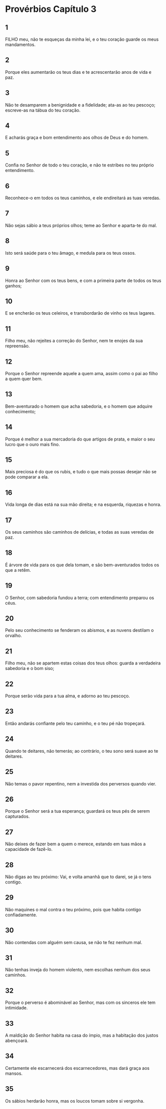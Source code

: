 # Provérbios Capítulo 3

## 1
FILHO meu, não te esqueças da minha lei, e o teu coração guarde os meus mandamentos.

## 2
Porque eles aumentarão os teus dias e te acrescentarão anos de vida e paz.

## 3
Não te desamparem a benignidade e a fidelidade; ata-as ao teu pescoço; escreve-as na tábua do teu coração.

## 4
E acharás graça e bom entendimento aos olhos de Deus e do homem.

## 5
Confia no Senhor de todo o teu coração, e não te estribes no teu próprio entendimento.

## 6
Reconhece-o em todos os teus caminhos, e ele endireitará as tuas veredas.

## 7
Não sejas sábio a teus próprios olhos; teme ao Senhor e aparta-te do mal.

## 8
Isto será saúde para o teu âmago, e medula para os teus ossos.

## 9
Honra ao Senhor com os teus bens, e com a primeira parte de todos os teus ganhos;

## 10
E se encherão os teus celeiros, e transbordarão de vinho os teus lagares.

## 11
Filho meu, não rejeites a correção do Senhor, nem te enojes da sua repreensão.

## 12
Porque o Senhor repreende aquele a quem ama, assim como o pai ao filho a quem quer bem.

## 13
Bem-aventurado o homem que acha sabedoria, e o homem que adquire conhecimento;

## 14
Porque é melhor a sua mercadoria do que artigos de prata, e maior o seu lucro que o ouro mais fino.

## 15
Mais preciosa é do que os rubis, e tudo o que mais possas desejar não se pode comparar a ela.

## 16
Vida longa de dias está na sua mão direita; e na esquerda, riquezas e honra.

## 17
Os seus caminhos são caminhos de delícias, e todas as suas veredas de paz.

## 18
É árvore de vida para os que dela tomam, e são bem-aventurados todos os que a retêm.

## 19
O Senhor, com sabedoria fundou a terra; com entendimento preparou os céus.

## 20
Pelo seu conhecimento se fenderam os abismos, e as nuvens destilam o orvalho.

## 21
Filho meu, não se apartem estas coisas dos teus olhos: guarda a verdadeira sabedoria e o bom siso;

## 22
Porque serão vida para a tua alma, e adorno ao teu pescoço.

## 23
Então andarás confiante pelo teu caminho, e o teu pé não tropeçará.

## 24
Quando te deitares, não temerás; ao contrário, o teu sono será suave ao te deitares.

## 25
Não temas o pavor repentino, nem a investida dos perversos quando vier.

## 26
Porque o Senhor será a tua esperança; guardará os teus pés de serem capturados.

## 27
Não deixes de fazer bem a quem o merece, estando em tuas mãos a capacidade de fazê-lo.

## 28
Não digas ao teu próximo: Vai, e volta amanhã que to darei, se já o tens contigo.

## 29
Não maquines o mal contra o teu próximo, pois que habita contigo confiadamente.

## 30
Não contendas com alguém sem causa, se não te fez nenhum mal.

## 31
Não tenhas inveja do homem violento, nem escolhas nenhum dos seus caminhos.

## 32
Porque o perverso é abominável ao Senhor, mas com os sinceros ele tem intimidade.

## 33
A maldição do Senhor habita na casa do ímpio, mas a habitação dos justos abençoará.

## 34
Certamente ele escarnecerá dos escarnecedores, mas dará graça aos mansos.

## 35
Os sábios herdarão honra, mas os loucos tomam sobre si vergonha.

